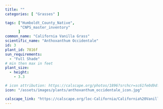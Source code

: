 ```yaml
---
title: ""
categories: [ "Grasses" ]

tags: ["Humboldt_County_Native",
       "CNPS_master_inventory"
      ]
common_name: "California Vanilla Grass"
scientific_name: "Anthoxanthum Occidentale"
id: 3
plant_id: 7816f
sun_requirements:
  - "Full Shade"
# min then max in feet
plant_size:
  - height: 
    - 3.3

# icon attribution: https://calscape.org/photos/1896?srchcr=sc61fe0d9df2095
icon: "/assets/images/plants/anthoxanthum_occidentale_icon.jpg" 

calscape_link: "https://calscape.org/loc-California/California%20Vanilla%20Grass%20(Anthoxanthum%20occidentale)"
---
```


